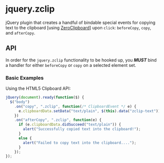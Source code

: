 # jquery.zclip

jQuery plugin that creates a handful of bindable special events for copying text to the clipboard [using [ZeroClipboard](http://zeroclipboard.org/)] upon `click`: `beforeCopy`, `copy`, and `afterCopy`.


## API

In order for the `jquery.zclip` functionality to be hooked up, you _**MUST**_  bind a handler for either `beforeCopy` or `copy` on a selected element set.

### Basic Examples

Using the HTML5 Clipboard API:

```js
jQuery(document).ready(function($) {
  $("body")
    .on("copy", ".zclip", function(/* ClipboardEvent */ e) {
      e.clipboardData.setData("text/plain", $(this).data("zclip-text"));
    })
    .on("afterCopy", ".zclip", function(e) {
      if (e.clipboardData.didSucceed("text/plain")) {
        alert("Successfully copied text into the clipboard!");
      }
      else {
        alert("Failed to copy text into the clipboard....");
      }
    });
});
```
